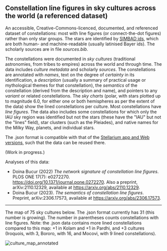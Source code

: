 ## Constellation line figures in sky cultures across the world (a referenced dataset)

An accessible, Creative-Commons-licenced, documented, and referenced dataset of constellations: most with line figures (or connect-the-dot figures) rather than only star groups. The stars are identified by [SIMBAD ids](https://simbad.cds.unistra.fr/simbad/sim-fid), which are both human- and machine-readable (usually latinised Bayer ids). The scholarly sources are in file _sources.bib_.

The constellations were documented in _sky cultures_ (traditional astronomies, from tribes to empires) across the world and through time. The data includes _culture metadata_ and scholarly _sources_. The constellations are annotated with _names_, text on the degree of _certainty_ in its identification, a _description_ (usually a summary of practical usage or mythological themes for that constellation), the _semantics_ of the constellation (derived from the description and name), and pointers to any _variant_ or related constellations. The _sky charts_ (polar, with stars plotted up to magnitude 6.0, for either one or both hemispheres as per the extent of the data) show the lined constellations per culture. Most constellations have _line figures_. The data also includes some constellations for which only the IAU sky region was identified but not the stars (these have the "IAU" but not the "lines" field), star clusters (such as the Pleiades), and native names for the Milky Way, planets, and individual stars.

The .json format is compatible with that of the [Stellarium app and Web versions](https://github.com/Stellarium/stellarium-skycultures), such that the data can be reused there.

(Work in progress.)

Analyses of this data:

- Doina Bucur (2022) _The network signature of constellation line figures_. PLOS ONE 17(7): e0272270. <https://doi.org/10.1371/journal.pone.0272270>. Also a preprint, arXiv:2110.12329, available at <https://arxiv.org/abs/2110.12329>.
- Doina Bucur (2023). _The semantics of constellation line figures_. Preprint, arXiv:2306.17573, available at <https://arxiv.org/abs/2306.17573>.

-------------------

The map of 75 sky cultures below. The .json format currently has 31 (this number is growing). The number in parentheses counts constellations with line figures. Note: the .json data contains more lined constellations compared to this map: +1 in Kolam and +1 in Pardhi, and +3 cultures (Iroquois, with 3, Bororo, with 16, and Mocovi, with 9 lined constellations).

![culture_map_annotated](https://github.com/doinab/constellation-lines/assets/3672108/7b8739a4-d4d2-4b43-804d-0aa2b2100e70)
